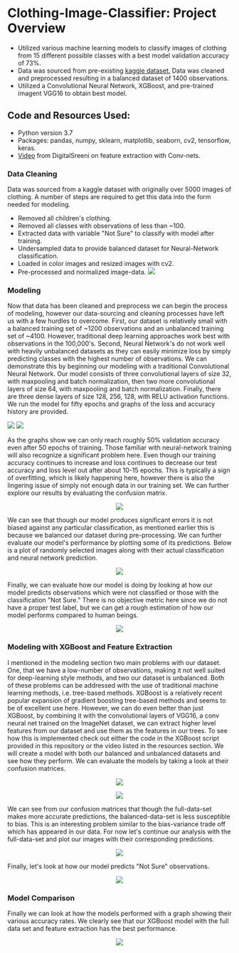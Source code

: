 # Clothing-Image-Classifier: Project Overview
- Utilized various machine learning models to classify images of clothing from 15 different possible classes with a best model validation accuracy of 73%. 
- Data was sourced from pre-existing [kaggle dataset.](https://www.kaggle.com/agrigorev/clothing-dataset-full) Data was cleaned and preprocessed resulting in a balanced dataset of 1400 observations. 
- Utilized a Convolutional Neural Network, XGBoost, and pre-trained imagent VGG16 to obtain best model. 

## Code and Resources Used:
- Python version 3.7
- Packages: pandas, numpy, sklearn, matplotlib, seaborn, cv2, tensorflow, keras.
- [Video](https://www.youtube.com/watch?v=9GzfUzJeyi0&) from DigitalSreeni on feature extraction with Conv-nets.

### Data Cleaning 
Data was sourced from a kaggle dataset with originally over 5000 images of clothing. A number of steps are required to get this data into the form needed for modeling.
- Removed all children's clothing. 
- Removed all classes with observations of less than ~100.
- Extracted data with variable "Not Sure" to classify with model after training. 
- Undersampled data to provide balanced dataset for Neural-Network classification.
- Loaded in color images and resized images with cv2.
- Pre-processed and normalized image-data.
![](https://github.com/AdamSabol89/Clothing-Image-Classifier/blob/main/figures/data_comparison.png)

### Modeling 
Now that data has been cleaned and preprocess we can begin the process of modeling, however our data-sourcing and cleaning processes have left us with a few hurdles to overcome. First, our dataset is relatively small with a balanced training set of ~1200 observations and an unbalanced training set of ~4100. However, traditional deep learning approaches work best with observations in the 100,000's. Second, Neural Network's do not work well with heavily unbalanced datasets as they can easily minimize loss by simply predicting classes with the highest number of observations. We can demonstrate this by beginning our modeling with a traditional Convolutional Neural Network. Our model consists of three convolutional layers of size 32, with maxpooling and batch normalization, then two more convolutional layers of size 64, with maxpooling and batch normalization. Finally, there are three dense layers of size 128, 256, 128, with RELU activation functions. We run the model for fifty epochs and graphs of the loss and accuracy history are provided.

![](https://github.com/AdamSabol89/Clothing-Image-Classifier/blob/main/figures/Figure_4.png) ![](https://github.com/AdamSabol89/Clothing-Image-Classifier/blob/main/figures/Figure_5.png)

As the graphs show we can only reach roughly 50% validation accuracy even after 50 epochs of training. Those familiar with neural-network training will also recognize a significant problem here. Even though our training accuracy continues to increase and loss continues to decrease our test accuracy and loss level out after about 10-15 epochs. This is typically a sign of overfitting, which is likely happening here, however there is also the lingering issue of simply not enough data in our training set. We can further explore our results by evaluating the confusion matrix. 

<p align="center">
  <img src="https://github.com/AdamSabol89/Clothing-Image-Classifier/blob/main/figures/Conv_Net_CM.png">
</p>

We can see that though our model produces significant errors it is not biased against any particular classification, as mentioned earlier this is because we balanced our dataset during pre-processing. We can further evaluate our model's performance by plotting some of its predictions. Below is a plot of randomly selected images along with their actual classification and neural network prediction.

<p align="center">
  <img src="https://github.com/AdamSabol89/Clothing-Image-Classifier/blob/main/figures/Conv_net_Preds.png">
</p>
Finally, we can evaluate how our model is doing by looking at how our model predicts observations which were not classified or those with the classification "Not Sure." There is no objective metric here since we do not have a proper test label, but we can get a rough estimation of how our model performs compared to human beings. 

<p align="center">
  <img src="https://github.com/AdamSabol89/Clothing-Image-Classifier/blob/main/figures/Conv_Net_ns_preds.png">
</p>

### Modeling with XGBoost and Feature Extraction
I mentioned in the modeling section two main problems with our dataset. One, that we have a low-number of observations, making it not well suited for deep-learning style methods, and two our dataset is unbalanced. Both of these problems can be addressed with the use of traditional machine learning methods, i.e. tree-based methods. XGBoost is a relatively recent popular expansion of gradient boosting tree-based methods and seems to be of excellent use here. However, we can do even better than just XGBoost, by combining it with the convolutional layers of VGG16, a conv neural net trained on the ImageNet dataset, we can extract higher level features from our dataset and use them as the features in our trees. To see how this is implemented check out either the code in the XGBoost script provided in this repository or the video listed in the resources section. We will create a model with both our balanced and unbalanced datasets and see how they perform. We can evaluate the models by taking a look at their confusion matrices.

<p align="center">
  <img src="https://github.com/AdamSabol89/Clothing-Image-Classifier/blob/main/figures/XGBoost_CM_Balanced.png">
</p>
<p align="center">
  <img src="https://github.com/AdamSabol89/Clothing-Image-Classifier/blob/main/figures/XGBoost_CM_full.png">
</p>

We can see from our confusion matrices that though the full-data-set makes more accurate predictions, the balanced-data-set is less susceptible to bias. This is an interesting problem similar to the bias-variance trade off which has appeared in our data. For now let's continue our analysis with the full-data-set and plot our images with their corresponding predictions. 

<p align="center">
  <img src="https://github.com/AdamSabol89/Clothing-Image-Classifier/blob/main/figures/xgboost_predictions.png">
</p>

Finally, let's look at how our model predicts "Not Sure" observations. 

<p align="center">
  <img src="https://github.com/AdamSabol89/Clothing-Image-Classifier/blob/main/figures/xgboost_ns_predictions.png">
</p>

### Model Comparison 
Finally we can look at how the models performed with a graph showing their various accuracy rates. We clearly see that our XGBoost model with the full data set and feature extraction has the best performance. 

<p align="center">
  <img src="https://github.com/AdamSabol89/Clothing-Image-Classifier/blob/main/figures/Figure_12.png">
</p>


